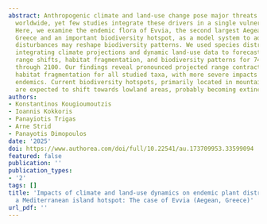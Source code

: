 ```yaml
---
abstract: Anthropogenic climate and land-use change pose major threats to island floras
  worldwide, yet few studies integrate these drivers in a single vulnerability assessment.
  Here, we examine the endemic flora of Evvia, the second largest Aegean island in
  Greece and an important biodiversity hotspot, as a model system to address how these
  disturbances may reshape biodiversity patterns. We used species distribution models
  integrating climate projections and dynamic land-use data to forecast potential
  range shifts, habitat fragmentation, and biodiversity patterns for 74 endemic taxa
  through 2100. Our findings reveal pronounced projected range contractions and increased
  habitat fragmentation for all studied taxa, with more severe impacts on single-island
  endemics. Current biodiversity hotspots, primarily located in mountainous regions,
  are expected to shift towards lowland areas, probably becoming extinction …
authors:
- Konstantinos Kougioumoutzis
- Ioannis Kokkoris
- Panayiotis Trigas
- Arne Strid
- Panayotis Dimopoulos
date: '2025'
doi: https://www.authorea.com/doi/full/10.22541/au.173709953.33599094
featured: false
publication: ''
publication_types:
- '2'
tags: []
title: 'Impacts of climate and land-use dynamics on endemic plant distributions in
  a Mediterranean island hotspot: The case of Evvia (Aegean, Greece)'
url_pdf: ''
---
```

